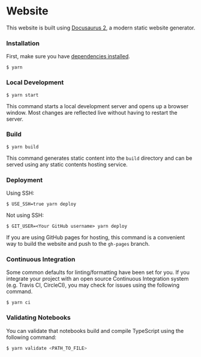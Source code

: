 # Website

This website is built using [Docusaurus 2](https://docusaurus.io/), a modern static website generator.

### Installation

First, make sure you have [dependencies installed](https://github.com/langchain-ai/langchainjs/blob/main/CONTRIBUTING.md#install-dependencies).

```
$ yarn
```

### Local Development

```
$ yarn start
```

This command starts a local development server and opens up a browser window. Most changes are reflected live without having to restart the server.

### Build

```
$ yarn build
```

This command generates static content into the `build` directory and can be served using any static contents hosting service.

### Deployment

Using SSH:

```
$ USE_SSH=true yarn deploy
```

Not using SSH:

```
$ GIT_USER=<Your GitHub username> yarn deploy
```

If you are using GitHub pages for hosting, this command is a convenient way to build the website and push to the `gh-pages` branch.

### Continuous Integration

Some common defaults for linting/formatting have been set for you. If you integrate your project with an open source Continuous Integration system (e.g. Travis CI, CircleCI), you may check for issues using the following command.

```
$ yarn ci
```

### Validating Notebooks

You can validate that notebooks build and compile TypeScript using the following command:

```bash
$ yarn validate <PATH_TO_FILE>
```
